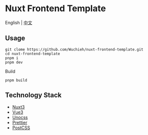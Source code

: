 # Nuxt Frontend Template

English | [中文](README_TW.md)

## Usage
```shell
git clome https://github.com/Wuchieh/nuxt-frontend-template.git
cd nuxt-frontend-template
pnpm i
pnpm dev
```

Build
```shell
pnpm build
```

## Technology Stack

- [Nuxt3](https://nuxt.com/)
- [Vue3](https://vuejs.org/)
- [Unocss](https://unocss.dev/)
- [Prettier](https://prettier.io/)
- [PostCSS](https://postcss.org/)

